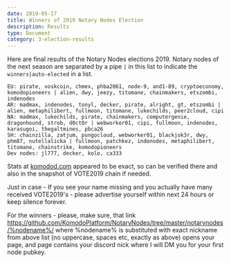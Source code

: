 ```yaml
---
date: 2019-05-17
title: Winners of 2019 Notary Nodes Election
description: Results
type: Document
category: 3-election-results
---
```


Here are final results of the Notary Nodes elections 2019. Notary nodes of the next season are separated by a pipe `|` in this list to indicate the `winners|auto-elected` in a list.

```
EU: pirate, voskcoin, chmex, phba2061, node-9, and1-89, cryptoeconomy, komodopioneers | alien, dwy, jeezy, titomane, chainmakers, etszombi, indenodes
AR: madmax, indenodes, tonyl, decker, pirate, alright, gt, etszombi | alien, metaphilibert, fullmoon, titomane, lukechilds, peer2cloud, cipi
NA: madmax, lukechilds, pirate, chainmakers, computergenie, dragonhound, strob, d0ct0r | webworker01, cipi, fullmoon, indenodes, karasugoi, thegaltmines, pbca26
SH: chainzilla, zatjum, pungocloud, webworker01, blackjok3r, dwy, phm87, nutellalicka | fullmoon, patchkez, indenodes, metaphilibert, titomane, chainstrike, komodopioneers
Dev nodes: jl777, decker, kolo, ca333
```

Stats at [komodod.com](https://komodod.com) appeared to be exact, so can be verified there and also in the snapshot of VOTE2019 chain if needed.

Just in case - If you see your name missing and you actually have many received VOTE2019's - please advertise yourself within next 24 hours or keep silence forever.

For the winners - please, make sure, that link https://github.com/KomodoPlatform/NotaryNodes/tree/master/notarynodes/%nodename%/ where %nodename% is substituted with exact nickname from above list (no uppercase, spaces etc, exactly as above) opens your page, and page contains your discord nick where I will DM you for your first node pubkey.
